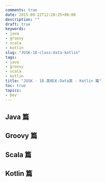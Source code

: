 ```yaml
---
comments: true
date: 2015-09-22T12:28:25+08:00
description: ""
draft: true
keywords:
- java
- groovy
- scala
- kotlin
slug: "JGSK-18-class:data-kotlin"
tags:
- java
- groovy
- scala
- kotlin
title: "JGSK - 18.类相关:Data类 - Kotlin 篇"
toc: true
topics:
- Dev
---
```



## Java 篇

## Groovy 篇

## Scala 篇

## Kotlin 篇